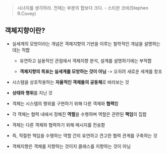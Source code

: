 > 시너지를 생각하라. 전체는 부분의 합보다 크다.  - 스티븐 코비(Stephen R.Covey)

## 객체지향이란?
- 실세계의 모방이라는 개념은 객체지향의 기반을 이루는 철학적인 개념을 설명하는 데는 적합

  - 유연하고 실용적인 관점에서 객체지향 분석, 설계를 설명하기에는 부적합
 
  - **객체지향의 목표는 실세계를 모방하는 것이 아님** -> 오히려 새로운 세계를 창조
- 시스템을 상호작용하는 **자율적인 객체들의 공동체**로 바라보는 것
- **상태와 행위**를 지닌 것
- 객체는 시스템의 행위를 구현하기 위해 다른 객체와 **협력**함
- 각 객체는 협력 내에서 정해진 **역할**을 수행하며 역할은 관련된 **책임**의 집합
- 객체는 다른 객체와 협력하기 위해 메시지를 전송함
- 즉, 적절한 책임을 수행하는 역할 간의 유연하고 견고한 협력 관계를 구축하는 것
- 객체지향은 객체를 지향하는 것이지 클래스를 지향하는 것이 아님
